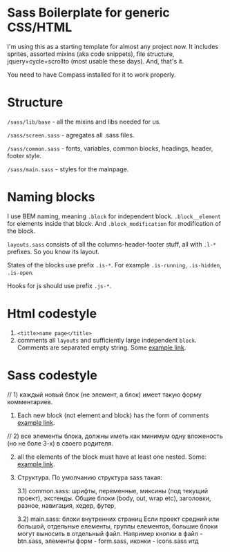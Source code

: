 Sass Boilerplate for generic CSS/HTML
=============

I'm using this as a starting template for almost any project now.
It includes sprites, assorted mixins (aka code snippets), file structure, jquery+cycle+scrollto (most usable these days).
And, that's it.

You need to have Compass installed for it to work properly.

Structure
=============
`/sass/lib/base` - all the mixins and libs needed for us.

`/sass/screen.sass` - agregates all .sass files.

`/sass/common.sass` - fonts, variables, common blocks, headings, header, footer style.

`/sass/main.sass` - styles for the mainpage.

Naming blocks
=============
I use BEM naming, meaning `.block` for independent block. `.block__element` for elements inside that block. And `.block_modification` for modification of the block.

`layouts.sass` consists of all the columns-header-footer stuff, all with `.l-*` prefixes. So you know its layout.

States of the blocks use prefix `.is-*`. For example `.is-running`, `.is-hidden`, `.is-open`.

Hooks for js should use prefix `.js-*`.

Html codestyle
=============
1) `<title>name page</title>`
2) comments all `layouts` and sufficiently large independent `block`. Comments are separated empty string. Some [example link](http://take.ms/HVqrC).

Sass codestyle
=============
// 1) каждый новый блок (не элемент, а блок) имеет такую форму комментариев.

1) Each new block (not element and block) has the form of comments [example link](http://take.ms/hgpNo).

// 2) все элементы блока, должны иметь как минимум одну вложеность (но не боле 3-х) в своего родителя.

2) all the elements of the block must have at least one nested. Some: [example link](http://take.ms/EGuEb).

3) Структура. По умолчанию структура sass такая:

	3.1) common.sass:
		шрифты, 
		переменные, миксины (под текущий проект), экстенды. 
		Общие блоки (body, out, wrap etc), 
		заголовки,
		разное,
		навигация,
		хедер,
		футер,

	3.2) main.sass:
		блоки внутренних страниц
Если проект средний или большой, отдельные елементы, группы елементов, большие блоки могут выносить в отдельный файл. Например кнопки в файл - btn.sass, элементы форм - form.sass, иконки - icons.sass итд


